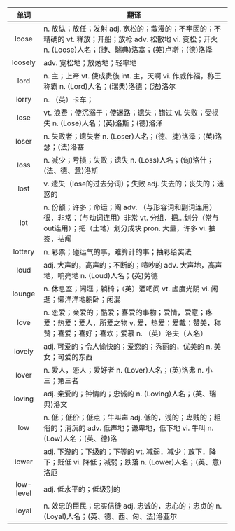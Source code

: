 |单词|翻译  |
|:--:|--| 
|	loose  		|		n. 放纵；放任；发射 adj. 宽松的；散漫的；不牢固的；不精确的 vt. 释放；开船；放枪 adv. 松散地 vi. 变松；开火 n. (Loose)人名；(捷、瑞典)洛塞；(英)卢斯；(德)洛泽	|		
|	loosely  		|		adv. 宽松地；放荡地；轻率地	|		
|	lord  		|		n. 主；上帝 vt. 使成贵族 int. 主，天啊 vi. 作威作福，称王称霸 n. (Lord)人名；(瑞典)洛德；(法)洛尔	|		
|	lorry  		|		n. （英）卡车；	|		
|	lose  		|		vt. 浪费；使沉溺于；使迷路；遗失；错过 vi. 失败；受损失 n. (Lose)人名；(英)洛斯；(德)洛泽	|		
|	loser  		|		n. 失败者；遗失者 n. (Loser)人名；(德、捷)洛泽；(英)洛瑟；(法)洛塞	|		
|	loss  		|		n. 减少；亏损；失败；遗失 n. (Loss)人名；(匈)洛什；(法、德、意)洛斯	|		
|	lost  		|		v. 遗失（lose的过去分词）；失败 adj. 失去的；丧失的；迷惑的	|		
|	lot  		|		n. 份额；许多；命运；阄 adv. （与形容词和副词连用）很，非常；（与动词连用）非常 vt. 分组，把…划分（常与out连用）；把（土地）划分成块 pron. 大量，许多 vi. 抽签，拈阄	|		
|	lottery  		|		n. 彩票；碰运气的事，难算计的事；抽彩给奖法	|		
|	loud  		|		adj. 大声的，高声的；不断的；喧吵的 adv. 大声地，高声地，响亮地 n. (Loud)人名；(英)劳德	|		
|	lounge  		|		n. 休息室；闲逛；躺椅；（英）酒吧间 vt. 虚度光阴 vi. 闲逛；懒洋洋地躺卧；闲混	|		
|	love  		|		n. 恋爱；亲爱的；酷爱；喜爱的事物；爱情，爱意；疼爱；热爱；爱人，所爱之物 v. 爱，热爱；爱戴；赞美，称赞；喜爱；喜好；喜欢；爱慕 n. （英）洛夫（人名）	|		
|	lovely  		|		adj. 可爱的；令人愉快的；爱恋的；秀丽的，优美的 n. 美女；可爱的东西	|		
|	lover  		|		n. 爱人，恋人；爱好者 n. (Lover)人名；(英)洛弗 n. 小三；第三者	|		
|	loving  		|		adj. 亲爱的；钟情的；忠诚的 n. (Loving)人名；(英、瑞典)洛文	|		
|	low  		|		n. 低；低价；低点；牛叫声 adj. 低的，浅的；卑贱的；粗俗的；消沉的 adv. 低声地；谦卑地，低下地 vi. 牛叫 n. (Low)人名；(英、德)洛	|		
|	lower  		|		adj. 下游的；下级的；下等的 vt. 减弱，减少；放下，降下；贬低 vi. 降低；减弱；跌落 n. (Lower)人名；(英、意)洛厄	|		
|	low-level  		|		adj. 低水平的；低级别的	|		
|	loyal  		|		n. 效忠的臣民；忠实信徒 adj. 忠诚的，忠心的；忠贞的 n. (Loyal)人名；(英、德、西、匈、法)洛亚尔	|		

